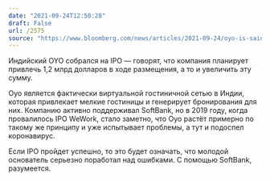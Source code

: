 ```yaml
---
date: "2021-09-24T12:50:28"
draft: False
url: /2575
source: "https://www.bloomberg.com/news/articles/2021-09-24/oyo-is-said-to-seek-at-least-1-2-billion-in-ipo-after-comeback?srnd=technology-vp"
---
```


Индийский OYO собрался на IPO — говорят, что компания планирует привлечь 1,2 млрд долларов в ходе размещения, а то и увеличить эту сумму.

Oyo является фактически виртуальной гостиничной сетью в Индии, которая привлекает мелкие гостиницы и генерирует бронирования для них. Компанию активно поддерживал SoftBank, но в 2019 году, когда провалилось IPO WeWork, стало заметно, что Oyo растёт примерно по такому же принципу и уже испытывает проблемы, а тут и подоспел коронавирус.

Если IPO пройдет успешно, то это будет означать, что молодой основатель серьезно поработал над ошибками. С помощью SoftBank, разумеется.

